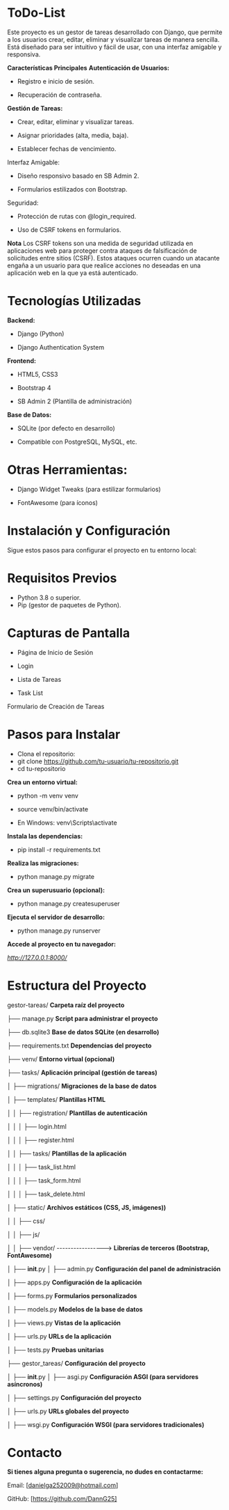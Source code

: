 # ToDo-List
Este proyecto es un gestor de tareas desarrollado con Django, que permite a los usuarios crear, editar, eliminar y visualizar tareas de manera sencilla. Está diseñado para ser intuitivo y fácil de usar, con una interfaz amigable y responsiva.

**Características Principales**
**Autenticación de Usuarios:**

* Registro e inicio de sesión.

* Recuperación de contraseña.

**Gestión de Tareas:**

* Crear, editar, eliminar y visualizar tareas.

* Asignar prioridades (alta, media, baja).

* Establecer fechas de vencimiento.

Interfaz Amigable:

* Diseño responsivo basado en SB Admin 2.

* Formularios estilizados con Bootstrap.

Seguridad:

* Protección de rutas con @login_required.

* Uso de CSRF tokens en formularios.
  
**Nota**
Los CSRF tokens son una medida de seguridad utilizada en aplicaciones web para proteger contra ataques de falsificación de solicitudes entre sitios (CSRF).
 Estos ataques ocurren cuando un atacante engaña a un usuario para que realice acciones no deseadas en una aplicación web en la que ya está autenticado.

# Tecnologías Utilizadas

**Backend:**

* Django (Python)

* Django Authentication System

**Frontend:**

* HTML5, CSS3

* Bootstrap 4

* SB Admin 2 (Plantilla de administración)

**Base de Datos:**

* SQLite (por defecto en desarrollo)

* Compatible con PostgreSQL, MySQL, etc.

# Otras Herramientas:

* Django Widget Tweaks (para estilizar formularios)

* FontAwesome (para íconos)

# Instalación y Configuración
Sigue estos pasos para configurar el proyecto en tu entorno local:

#  Requisitos Previos
* Python 3.8 o superior.
* Pip (gestor de paquetes de Python).
  
# Capturas de Pantalla
* Página de Inicio de Sesión
  
* Login

* Lista de Tareas
  
* Task List

Formulario de Creación de Tareas

# Pasos para Instalar
* Clona el repositorio:
* git clone https://github.com/tu-usuario/tu-repositorio.git
* cd tu-repositorio
  
**Crea un entorno virtual:**

* python -m venv venv
  
* source venv/bin/activate
  
* En Windows: venv\Scripts\activate
  
**Instala las dependencias:**

* pip install -r requirements.txt
  
**Realiza las migraciones:**

* python manage.py migrate
  
**Crea un superusuario (opcional):**

* python manage.py createsuperuser
  
**Ejecuta el servidor de desarrollo:**

* python manage.py runserver

 **Accede al proyecto en tu navegador:**
 
_http://127.0.0.1:8000/_

# Estructura del Proyecto

gestor-tareas/                     **Carpeta raíz del proyecto**

├── manage.py                     **Script para administrar el proyecto**

├── db.sqlite3                     **Base de datos SQLite (en desarrollo)**

├── requirements.txt              **Dependencias del proyecto**

├── venv/                          **Entorno virtual (opcional)**

├── tasks/                         **Aplicación principal (gestión de tareas)**

│   ├── migrations/                **Migraciones de la base de datos**

│   ├── templates/                 **Plantillas HTML**

│   │   ├── registration/          **Plantillas de autenticación**

│   │   │   ├── login.html

│   │   │   ├── register.html

│   │   ├── tasks/                 **Plantillas de la aplicación**

│   │   │   ├── task_list.html

│   │   │   ├── task_form.html

│   │   │   ├── task_delete.html

│   ├── static/                     **Archivos estáticos (CSS, JS, imágenes))**

│   │   ├── css/

│   │   ├── js/

│   │   ├── vendor/               -----------------> **Librerías de terceros (Bootstrap, FontAwesome)**

│   ├── __init__.py
│   ├── admin.py                **Configuración del panel de administración**

│   ├── apps.py                 **Configuración de la aplicación**

│   ├── forms.py                **Formularios personalizados**

│   ├── models.py               **Modelos de la base de datos**

│   ├── views.py                **Vistas de la aplicación**

│   ├── urls.py                 **URLs de la aplicación**

│   ├── tests.py                **Pruebas unitarias**

├── gestor_tareas/              **Configuración del proyecto**

│   ├── __init__.py
│   ├── asgi.py                 **Configuración ASGI (para servidores asíncronos)**

│   ├── settings.py             **Configuración del proyecto**

│   ├── urls.py                 **URLs globales del proyecto**

│   ├── wsgi.py                 **Configuración WSGI (para servidores tradicionales)**


# Contacto
**Si tienes alguna pregunta o sugerencia, no dudes en contactarme:**

Email: [danielga252009@hotmail.com]

GitHub: [https://github.com/DannG25]

